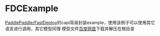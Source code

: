 # FDCExample
[PaddlePaddle/FastDeploy](https://github.com/PaddlePaddle/FastDeploy)的capi简易封装example，使用该例子可以使用其它语言进行调用，其它模型同理
模型文件[百度网盘](https://pan.baidu.com/s/1TuTeCc_RRGrbGoEYmqwz_A?pwd=idin)下载并解压在根目录
